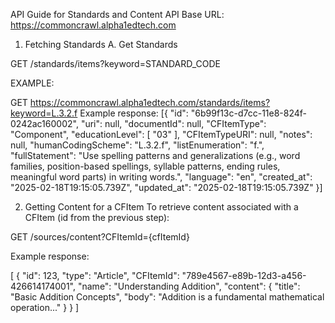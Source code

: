 API Guide for Standards and Content API
Base URL: https://commoncrawl.alpha1edtech.com
1. Fetching Standards
A. Get Standards


GET /standards/items?keyword=STANDARD_CODE

EXAMPLE:

GET https://commoncrawl.alpha1edtech.com/standards/items?keyword=L.3.2.f
Example response:
[{
    "id": "6b99f13c-d7cc-11e8-824f-0242ac160002",
    "uri": null,
    "documentId": null,
    "CFItemType": "Component",
    "educationLevel": [
      "03"
    ],
    "CFItemTypeURI": null,
    "notes": null,
    "humanCodingScheme": "L.3.2.f",
    "listEnumeration": "f.",
    "fullStatement": "Use spelling patterns and generalizations (e.g., word families, position-based spellings, syllable patterns, ending rules, meaningful word parts) in writing words.",
    "language": "en",
    "created_at": "2025-02-18T19:15:05.739Z",
    "updated_at": "2025-02-18T19:15:05.739Z"
}]


2. Getting Content for a CFItem
To retrieve content associated with a CFItem (id from the previous step):


GET /sources/content?CFItemId={cfItemId}


Example response:


[
  {
    "id": 123,
    "type": "Article",
    "CFItemId": "789e4567-e89b-12d3-a456-426614174001",
    "name": "Understanding Addition",
    "content": {
      "title": "Basic Addition Concepts",
      "body": "Addition is a fundamental mathematical operation..."
    }
  }
]



